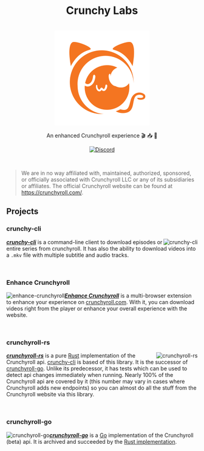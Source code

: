 <h1 align="center">Crunchy Labs</h1>

<p align="center">
  <br>
    <a href="https://github.com/crunchy-labs">
        <img src="https://github.com/crunchy-labs/.github/raw/main/assets/crunchy-labs.png" alt="Logo" width=250px>
    </a>
  <br>
</p>

<p align="center">An enhanced Crunchyroll experience 🎬 📥 🍣</p>

<p align="center">
  <a href="https://discord.gg/PXGPGpQxgk">
    <img src="https://img.shields.io/discord/994882878125121596?label=&logo=discord&logoColor=ffffff&color=7289DA&labelColor=7289DA&style=for-the-badge" alt="Discord">
  </a>
</p>

<br>

> We are in no way affiliated with, maintained, authorized, sponsored, or officially associated with Crunchyroll LLC or any of its subsidiaries or affiliates.
> The official Crunchyroll website can be found at https://crunchyroll.com/.


## Projects

### crunchy-cli

<a href="https://github.com/crunchy-labs/crunchy-cli">
  <img src="https://github-readme-stats.vercel.app/api/pin/?username=crunchy-labs&repo=crunchy-cli" alt="crunchy-cli" align="right">
</a>

_**[crunchy-cli](https://github.com/crunchy-labs/crunchy-cli)**_ is a command-line client to download episodes or entire series from crunchyroll.
It has also the ability to download videos into a `.mkv` file with multiple subtitle and audio tracks.

<br>

### Enhance Crunchyroll

<a href="https://github.com/crunchy-labs/enhance-crunchyroll">
  <img src="https://github-readme-stats.vercel.app/api/pin/?username=crunchy-labs&repo=enhance-crunchyroll" alt="enhance-crunchyroll" align="left">
</a>

_**[Enhance Crunchyroll](https://github.com/crunchy-labs/enhance-crunchyroll)**_ is a multi-browser extension to enhance your experience on [crunchyroll.com](https://www.crunchyroll.com).
With it, you can download videos right from the player or enhance your overall experience with the website.

<br>

### crunchyroll-rs

<a href="https://github.com/crunchy-labs/crunchyroll-rs">
  <img src="https://github-readme-stats.vercel.app/api/pin/?username=crunchy-labs&repo=crunchyroll-rs" alt="crunchyroll-rs" align="right">
</a>

_**[crunchyroll-rs](https://github.com/crunchy-labs/crunchyroll-rs)**_ is a pure [Rust](https://www.rust-lang.org/) implementation of the Crunchyroll api.
[crunchy-cli](#crunchy-cli) is based of this library.
It is the successor of [crunchyroll-go](#crunchyroll-go).
Unlike its predecessor, it has tests which can be used to detect api changes immediately when running.
Nearly 100% of the Crunchyroll api are covered by it (this number may vary in cases where Crunchyroll adds new endpoints) so you can almost do all the stuff from the Crunchyroll website via this library.

<br>

### crunchyroll-go

<a href="https://github.com/crunchy-labs/crunchyroll-go">
  <img src="https://github-readme-stats.vercel.app/api/pin/?username=crunchy-labs&repo=crunchyroll-go" alt="crunchyroll-go" align="left">
</a>

_**[crunchyroll-go](https://github.com/crunchy-labs/crunchyroll-go)**_ is a [Go](https://go.dev/) implementation of the Crunchyroll (beta) api.
It is archived and succeeded by the [Rust implementation](#crunchyroll-rs).

<br>

